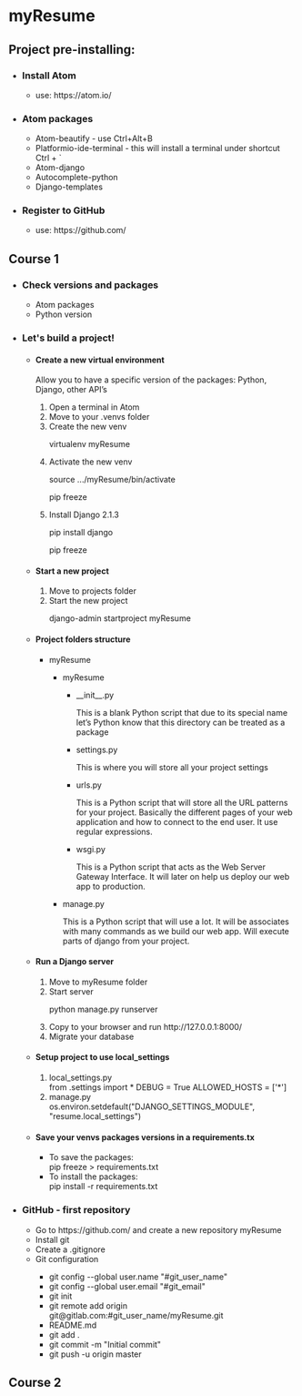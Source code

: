 <h1>myResume</h1>
<h2>Project pre-installing:</h2>
<ul>
  <li>
    <h3>Install Atom</h3>
    <ul>
      <li>use: https://atom.io/</li>
    </ul>
  </li>
  <li>
    <h3>Atom packages</h3>
    <ul>
      <li>Atom-beautify - use Ctrl+Alt+B</li>
      <li>Platformio-ide-terminal - this will install a terminal under shortcut Ctrl + `</li>
      <li>Atom-django</li>
      <li>Autocomplete-python</li>
      <li>Django-templates</li>
    </ul>
  </li>
  <li>
    <h3>Register to GitHub</h3>
    <ul>
      <li>use: https://github.com/</li>
    </ul>
  </li>
</ul>


<h2>Course 1</h2>
<ul>
  <li>
    <h3>Check versions and packages</h3>
    <ul>
      <li>Atom packages</li>
      <li>Python version</li>
    </ul>
  </li>
  <li>
    <h3>Let's build a project!</h3>
    <ul>
      <li>
        <h4>Create a new virtual environment</h4>
        <p>Allow you to have a specific version of the packages: Python, Django, other API’s</p>
        <ol>
          <li>Open a terminal in Atom</li>
          <li>Move to your .venvs folder</li>
          <li>Create the new venv</li>
          <p>virtualenv myResume</p>
          <li>Activate the new venv</li>
          <p>source .../myResume/bin/activate</p>
          <p>pip freeze</p>
          <li>Install Django 2.1.3</li>
          <p>pip install django</p>
          <p>pip freeze</p>
        </ol>
      </li>
      <li>
        <h4>Start a new project</h4>
        <ol>
          <li>Move to projects folder</li>
          <li>Start the new project</li>
          <p>django-admin startproject myResume</p>
        </ol>
      </li>
      <li>
        <h4>Project folders structure</h4>
        <ul>
          <li>myResume</li>
          <ul>
            <li>myResume</li>
            <ul>
              <li>__init__.py</li>
              <p>This is a blank Python script that due to its special name let’s Python know that this directory can be treated as a package</p>
              <li>settings.py</li>
              <p>This is where you will store all your project settings</p>
              <li>urls.py</li>
              <p>This is a Python script that will store all the URL patterns for your project. Basically the different pages of your web application and how to connect to the end user. It use regular expressions.</p>
              <li>wsgi.py</li>
              <p>This is a Python script that acts as the Web Server Gateway Interface. It will later on help us deploy our web app to production.</p>
            </ul>
            <li>manage.py</li>
            <p>This is a Python script that will use a lot. It will be associates with many commands as we build our web app.
              Will execute parts of django from your project.
            </p>
          </ul>
        </ul>
      </li>
      <li>
        <h4>Run a Django server</h4>
        <ol>
          <li>Move to myResume folder</li>
          <li>Start server</li>
          <p>python manage.py runserver</p>
          <li>Copy to your browser and run http://127.0.0.1:8000/</li>
          <li>Migrate your database</li>
        </ol>
      </li>
      <li>
        <h4>Setup project to use local_settings</h4>
        <ol>
          <li>local_settings.py</li>
              from .settings import *
              DEBUG = True
              ALLOWED_HOSTS = ['*']
          <li>manage.py</li>
              os.environ.setdefault("DJANGO_SETTINGS_MODULE", "resume.local_settings")
        </ol>
      </li>
      <li>
        <h4>Save your venvs packages versions in a requirements.tx</h4>
        <ul>
          <li>To save the packages:</li>
          pip freeze > requirements.txt
          <li>To install the packages:</li>
          pip install -r requirements.txt
        </ul>
      </li>
    </ul>
  </li>
  <li>
    <h3>GitHub - first repository</h3>
    <ul>
      <li>Go to https://github.com/ and create a new repository myResume</li>
      <li>Install git</li>
      <li>Create a .gitignore</li>
      <li>Git configuration</li>
      <ul>
        <li>git config --global user.name "#git_user_name"</li>
        <li>git config --global user.email "#git_email"</li>
        <li>git init</li>
        <li>git remote add origin git@gitlab.com:#git_user_name/myResume.git</li>
        <li>README.md</li>
        <li>git add .</li>
        <li>git commit -m "Initial commit"</li>
        <li>git push -u origin master</li>
      </ul>
    </ul>
  </li>
</ul>
<h2>Course 2</h2>
